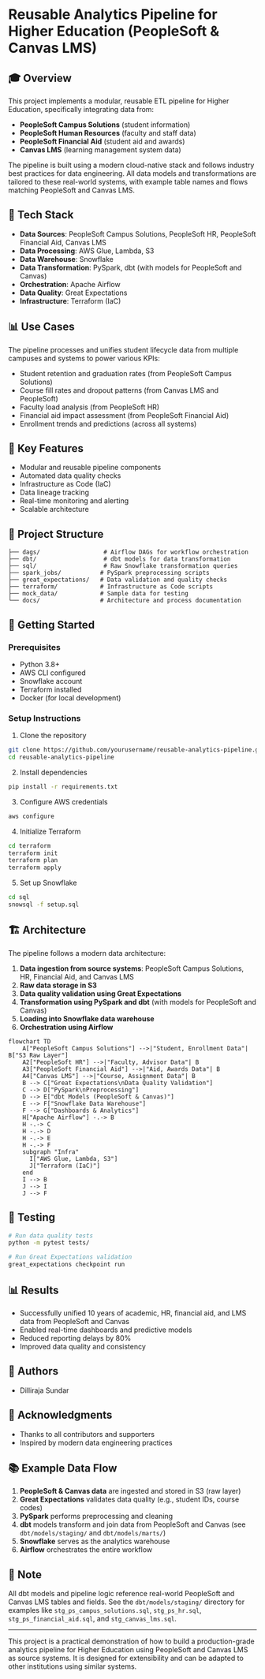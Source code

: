 # Reusable Analytics Pipeline for Higher Education (PeopleSoft & Canvas LMS)

## 🎓 Overview
This project implements a modular, reusable ETL pipeline for Higher Education, specifically integrating data from:
- **PeopleSoft Campus Solutions** (student information)
- **PeopleSoft Human Resources** (faculty and staff data)
- **PeopleSoft Financial Aid** (student aid and awards)
- **Canvas LMS** (learning management system data)

The pipeline is built using a modern cloud-native stack and follows industry best practices for data engineering. All data models and transformations are tailored to these real-world systems, with example table names and flows matching PeopleSoft and Canvas LMS.

## 🧰 Tech Stack
- **Data Sources**: PeopleSoft Campus Solutions, PeopleSoft HR, PeopleSoft Financial Aid, Canvas LMS
- **Data Processing**: AWS Glue, Lambda, S3
- **Data Warehouse**: Snowflake
- **Data Transformation**: PySpark, dbt (with models for PeopleSoft and Canvas)
- **Orchestration**: Apache Airflow
- **Data Quality**: Great Expectations
- **Infrastructure**: Terraform (IaC)

## 📊 Use Cases
The pipeline processes and unifies student lifecycle data from multiple campuses and systems to power various KPIs:
- Student retention and graduation rates (from PeopleSoft Campus Solutions)
- Course fill rates and dropout patterns (from Canvas LMS and PeopleSoft)
- Faculty load analysis (from PeopleSoft HR)
- Financial aid impact assessment (from PeopleSoft Financial Aid)
- Enrollment trends and predictions (across all systems)

## 🎯 Key Features
- Modular and reusable pipeline components
- Automated data quality checks
- Infrastructure as Code (IaC)
- Data lineage tracking
- Real-time monitoring and alerting
- Scalable architecture

## 📁 Project Structure
```
├── dags/                  # Airflow DAGs for workflow orchestration
├── dbt/                   # dbt models for data transformation
├── sql/                   # Raw Snowflake transformation queries
├── spark_jobs/           # PySpark preprocessing scripts
├── great_expectations/   # Data validation and quality checks
├── terraform/            # Infrastructure as Code scripts
├── mock_data/            # Sample data for testing
└── docs/                 # Architecture and process documentation
```

## 🚀 Getting Started

### Prerequisites
- Python 3.8+
- AWS CLI configured
- Snowflake account
- Terraform installed
- Docker (for local development)

### Setup Instructions
1. Clone the repository
```bash
git clone https://github.com/yourusername/reusable-analytics-pipeline.git
cd reusable-analytics-pipeline
```

2. Install dependencies
```bash
pip install -r requirements.txt
```

3. Configure AWS credentials
```bash
aws configure
```

4. Initialize Terraform
```bash
cd terraform
terraform init
terraform plan
terraform apply
```

5. Set up Snowflake
```bash
cd sql
snowsql -f setup.sql
```

## 🏗️ Architecture
The pipeline follows a modern data architecture:

1. **Data ingestion from source systems**: PeopleSoft Campus Solutions, HR, Financial Aid, and Canvas LMS
2. **Raw data storage in S3**
3. **Data quality validation using Great Expectations**
4. **Transformation using PySpark and dbt** (with models for PeopleSoft and Canvas)
5. **Loading into Snowflake data warehouse**
6. **Orchestration using Airflow**

```mermaid
flowchart TD
    A["PeopleSoft Campus Solutions"] -->|"Student, Enrollment Data"| B["S3 Raw Layer"]
    A2["PeopleSoft HR"] -->|"Faculty, Advisor Data"| B
    A3["PeopleSoft Financial Aid"] -->|"Aid, Awards Data"| B
    A4["Canvas LMS"] -->|"Course, Assignment Data"| B
    B --> C["Great Expectations\nData Quality Validation"]
    C --> D["PySpark\nPreprocessing"]
    D --> E["dbt Models (PeopleSoft & Canvas)"]
    E --> F["Snowflake Data Warehouse"]
    F --> G["Dashboards & Analytics"]
    H["Apache Airflow"] -.-> B
    H -.-> C
    H -.-> D
    H -.-> E
    H -.-> F
    subgraph "Infra"
      I["AWS Glue, Lambda, S3"]
      J["Terraform (IaC)"]
    end
    I --> B
    J --> I
    J --> F
```

## 🧪 Testing
```bash
# Run data quality tests
python -m pytest tests/

# Run Great Expectations validation
great_expectations checkpoint run
```

## 📊 Results
- Successfully unified 10 years of academic, HR, financial aid, and LMS data from PeopleSoft and Canvas
- Enabled real-time dashboards and predictive models
- Reduced reporting delays by 80%
- Improved data quality and consistency


## 👥 Authors
- Dilliraja Sundar

## 🙏 Acknowledgments
- Thanks to all contributors and supporters
- Inspired by modern data engineering practices

## 📚 Example Data Flow
1. **PeopleSoft & Canvas data** are ingested and stored in S3 (raw layer)
2. **Great Expectations** validates data quality (e.g., student IDs, course codes)
3. **PySpark** performs preprocessing and cleaning
4. **dbt** models transform and join data from PeopleSoft and Canvas (see `dbt/models/staging/` and `dbt/models/marts/`)
5. **Snowflake** serves as the analytics warehouse
6. **Airflow** orchestrates the entire workflow

## 📝 Note
All dbt models and pipeline logic reference real-world PeopleSoft and Canvas LMS tables and fields. See the `dbt/models/staging/` directory for examples like `stg_ps_campus_solutions.sql`, `stg_ps_hr.sql`, `stg_ps_financial_aid.sql`, and `stg_canvas_lms.sql`.

---

This project is a practical demonstration of how to build a production-grade analytics pipeline for Higher Education using PeopleSoft and Canvas LMS as source systems. It is designed for extensibility and can be adapted to other institutions using similar systems.
